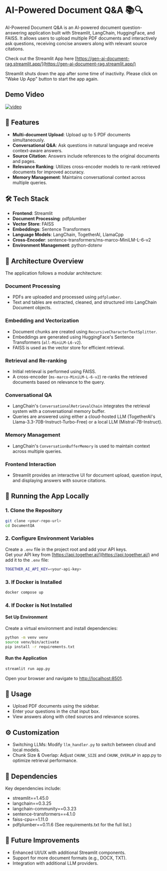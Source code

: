 # AI-Powered Document Q&A 📚🔍

AI-Powered Document Q&A is an AI-powered document question-answering application built with Streamlit, LangChain, HuggingFace, and FAISS. It allows users to upload multiple PDF documents and interactively ask questions, receiving concise answers along with relevant source citations.

Check out the Streamlit App here [https://gen-ai-document-rag.streamlit.app/](https://gen-ai-document-rag.streamlit.app/)

Streamlit shuts down the app after some time of inactivity. Please click on "Wake Up App" button to start the app again.

## Demo Video

[![video](http://img.youtube.com/vi/PlT3XBmnUKY/0.jpg)](http://www.youtube.com/watch?v=PlT3XBmnUKY "Demo Video")

## 🚀 Features

- **Multi-document Upload**: Upload up to 5 PDF documents simultaneously.
- **Conversational Q&A**: Ask questions in natural language and receive context-aware answers.
- **Source Citation**: Answers include references to the original documents and pages.
- **Relevance Ranking**: Utilizes cross-encoder models to re-rank retrieved documents for improved accuracy.
- **Memory Management**: Maintains conversational context across multiple queries.

## 🛠️ Tech Stack

- **Frontend**: Streamlit
- **Document Processing**: pdfplumber
- **Vector Store**: FAISS
- **Embeddings**: Sentence Transformers
- **Language Models**: LangChain, TogetherAI, LlamaCpp
- **Cross-Encoder**: sentence-transformers/ms-marco-MiniLM-L-6-v2
- **Environment Management**: python-dotenv

## 🧩 Architecture Overview

The application follows a modular architecture:

### Document Processing

- PDFs are uploaded and processed using `pdfplumber`.
- Text and tables are extracted, cleaned, and structured into LangChain Document objects.

### Embedding and Vectorization

- Document chunks are created using `RecursiveCharacterTextSplitter`.
- Embeddings are generated using HuggingFace's Sentence Transformers (`all-MiniLM-L6-v2`).
- FAISS is used as the vector store for efficient retrieval.

### Retrieval and Re-ranking

- Initial retrieval is performed using FAISS.
- A cross-encoder (`ms-marco-MiniLM-L-6-v2`) re-ranks the retrieved documents based on relevance to the query.

### Conversational QA

- LangChain's `ConversationalRetrievalChain` integrates the retrieval system with a conversational memory buffer.
- Queries are answered using either a cloud-hosted LLM (TogetherAI's Llama-3.3-70B-Instruct-Turbo-Free) or a local LLM (Mistral-7B-Instruct).

### Memory Management

- LangChain's `ConversationBufferMemory` is used to maintain context across multiple queries.

### Frontend Interaction

- Streamlit provides an interactive UI for document upload, question input, and displaying answers with source citations.

## 🚦 Running the App Locally

### 1. Clone the Repository

```bash
git clone <your-repo-url>
cd DocumentQA
```

### 2. Configure Environment Variables

Create a `.env` file in the project root and add your API keys.  
Get your API key from [https://api.together.ai/](https://api.together.ai/) and add it to the `.env` file:

```bash
TOGETHER_AI_API_KEY=<your-api-key>
```

### 3. If Docker is Installed

```bash
docker compose up
```

### 4. If Docker is Not Installed

#### Set Up Environment

Create a virtual environment and install dependencies:

```bash
python -m venv venv
source venv/bin/activate
pip install -r requirements.txt
```

#### Run the Application

```bash
streamlit run app.py
```

Open your browser and navigate to <http://localhost:8501>.

## 📌 Usage

- Upload PDF documents using the sidebar.
- Enter your questions in the chat input box.
- View answers along with cited sources and relevance scores.

## ⚙️ Customization

- Switching LLMs: Modify `llm_handler.py` to switch between cloud and local models.
- Chunk Size & Overlap: Adjust `CHUNK_SIZE` and `CHUNK_OVERLAP` in app.py to optimize retrieval performance.

## 📖 Dependencies

Key dependencies include:

- streamlit==1.45.0
- langchain==0.3.25
- langchain-community==0.3.23
- sentence-transformers==4.1.0
- faiss-cpu==1.11.0
- pdfplumber==0.11.6
(See requirements.txt for the full list.)

## 🚧 Future Improvements

- Enhanced UI/UX with additional Streamlit components.
- Support for more document formats (e.g., DOCX, TXT).
- Integration with additional LLM providers.
